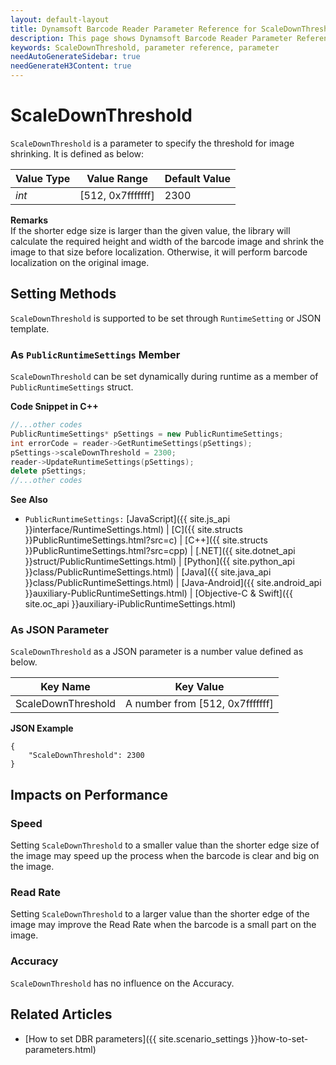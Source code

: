 ```yaml
---
layout: default-layout
title: Dynamsoft Barcode Reader Parameter Reference for ScaleDownThreshold
description: This page shows Dynamsoft Barcode Reader Parameter Reference for ScaleDownThreshold.
keywords: ScaleDownThreshold, parameter reference, parameter
needAutoGenerateSidebar: true
needGenerateH3Content: true
---
```



# ScaleDownThreshold 

`ScaleDownThreshold` is a parameter to specify the threshold for image shrinking. It is defined as below:

| Value Type | Value Range | Default Value |
| ---------- | ----------- | ------------- |
| *int* | [512, 0x7fffffff] | 2300 |


**Remarks**     
If the shorter edge size is larger than the given value, the library will calculate the required height and width of the barcode image and shrink the image to that size before localization. Otherwise, it will perform barcode localization on the original image.   


    
## Setting Methods
`ScaleDownThreshold` is supported to be set through `RuntimeSetting` or JSON template.

### As `PublicRuntimeSettings` Member
`ScaleDownThreshold` can be set dynamically during runtime as a member of `PublicRuntimeSettings` struct.


**Code Snippet in C++**
```cpp
//...other codes
PublicRuntimeSettings* pSettings = new PublicRuntimeSettings;
int errorCode = reader->GetRuntimeSettings(pSettings);
pSettings->scaleDownThreshold = 2300;
reader->UpdateRuntimeSettings(pSettings);
delete pSettings;
//...other codes
```



**See Also**      
- `PublicRuntimeSettings:` [JavaScript]({{ site.js_api }}interface/RuntimeSettings.html) \| [C]({{ site.structs }}PublicRuntimeSettings.html?src=c) \| [C++]({{ site.structs }}PublicRuntimeSettings.html?src=cpp) \| [.NET]({{ site.dotnet_api }}struct/PublicRuntimeSettings.html) \| [Python]({{ site.python_api }}class/PublicRuntimeSettings.html) \| [Java]({{ site.java_api }}class/PublicRuntimeSettings.html) \| [Java-Android]({{ site.android_api }}auxiliary-PublicRuntimeSettings.html) \| [Objective-C & Swift]({{ site.oc_api }}auxiliary-iPublicRuntimeSettings.html)


### As JSON Parameter
`ScaleDownThreshold` as a JSON parameter is a number value defined as below.   

| Key Name | Key Value |
| -------- | --------- |
| ScaleDownThreshold | A number from [512, 0x7fffffff] |


**JSON Example**   
```
{
    "ScaleDownThreshold": 2300
}
```


## Impacts on Performance
### Speed
Setting `ScaleDownThreshold` to a smaller value than the shorter edge size of the image may speed up the process when the barcode is clear and big on the image.

### Read Rate
Setting `ScaleDownThreshold` to a larger value than the shorter edge of the image may improve the Read Rate when the barcode is a small part on the image.   

### Accuracy
`ScaleDownThreshold` has no influence on the Accuracy.

## Related Articles
- [How to set DBR parameters]({{ site.scenario_settings }}how-to-set-parameters.html)
